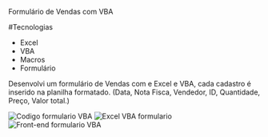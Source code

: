 Formulário de Vendas com VBA

#Tecnologias

- Excel
- VBA
- Macros
- Formulário

Desenvolvi um formulário de Vendas com e Excel e VBA, cada cadastro é inserido na planilha formatado. (Data,
Nota Fisca, Vendedor, ID, Quantidade, Preço, Valor total.)

![Codigo formulario VBA](https://user-images.githubusercontent.com/95451205/198102670-3221e2c7-64ec-4183-aa87-7d5e9db89c9d.png)
![Excel VBA formulario](https://user-images.githubusercontent.com/95451205/198102675-9f52116f-3c8b-4731-8da2-08ed318014fa.png)
![Front-end formulario VBA](https://user-images.githubusercontent.com/95451205/198102676-31d8a7bc-446b-47ef-99b7-fd0789808df3.png)
